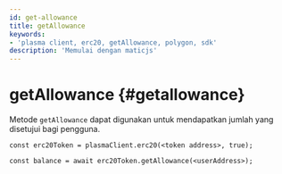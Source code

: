 ```yaml
---
id: get-allowance
title: getAllowance
keywords:
- 'plasma client, erc20, getAllowance, polygon, sdk'
description: 'Memulai dengan maticjs'
---
```


# getAllowance  {#getallowance}

 Metode `getAllowance` dapat digunakan untuk mendapatkan jumlah yang disetujui bagi pengguna.

```
const erc20Token = plasmaClient.erc20(<token address>, true);

const balance = await erc20Token.getAllowance(<userAddress>);
```
